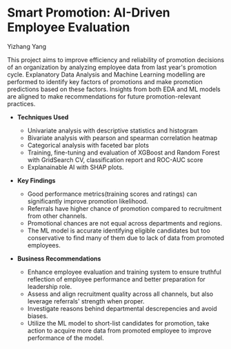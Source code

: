 # Smart Promotion: AI-Driven Employee Evaluation
Yizhang Yang

This project aims to improve efficiency and reliability of promotion decisions of an organization by analyzing employee data from last year's promotion cycle. Explanatory Data Analysis and Machine Learning modelling are performed to identify key factors of promotions and make promotion predictions based on these factors. Insights from both EDA and ML models are aligned to make recommendations for future promotion-relevant practices.

- **Techniques Used**
    - Univariate analysis with descriptive statistics and histogram
    - Bivariate analysis with pearson and spearman correlation heatmap
    - Categorical analysis with faceted bar plots
    - Training, fine-tuning and evaluation of XGBoost and Random Forest with GridSearch CV, classification report and ROC-AUC score
    - Explanainable AI with SHAP plots.

- **Key Findings**
    - Good performance metrics(training scores and ratings) can significantly improve promotion likelihood.
    - Referrals have higher chance of promotion compared to recruitment from other channels.
    - Promotional chances are not equal across departments and regions.
    - The ML model is accurate identifying eligible candidates but too conservative to find many of them due to lack of data from promoted employees.

- **Business Recommendations**
    - Enhance employee evaluation and training system to ensure truthful reflection of employee performance and better preparation for leadership role.
    - Assess and align recruitment quality across all channels, but also leverage referrals' strength when proper.
    - Investigate reasons behind departmental descrepencies and avoid biases.
    - Utilize the ML model to short-list candidates for promotion, take action to acquire more data from promoted employee to improve performance of the model.

